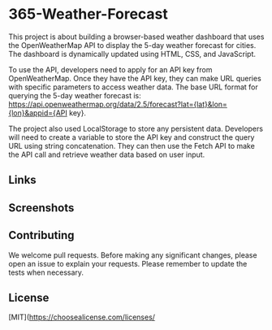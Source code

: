 # 365-Weather-Forecast

This project is about building a browser-based weather dashboard that uses the OpenWeatherMap API to display the 5-day weather forecast for cities. The dashboard is dynamically updated using HTML, CSS, and JavaScript.

To use the API, developers need to apply for an API key from OpenWeatherMap. Once they have the API key, they can make URL queries with specific parameters to access weather data. The base URL format for querying the 5-day weather forecast is: https://api.openweathermap.org/data/2.5/forecast?lat={lat}&lon={lon}&appid={API key}.

The project also used LocalStorage to store any persistent data. Developers will need to create a variable to store the API key and construct the query URL using string concatenation. They can then use the Fetch API to make the API call and retrieve weather data based on user input.

## Links 


## Screenshots


## Contributing

We welcome pull requests. Before making any significant changes, please open an issue to explain your requests.
Please remember to update the tests when necessary.


## License

[MIT](https://choosealicense.com/licenses/
